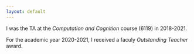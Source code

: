 ```yaml
---
layout: default
---
```


I was the TA at the *Computation and Cognition* course (6119) in 2018-2021.

For the academic year 2020-2021, I received a faculy *Outstanding Teacher* award.